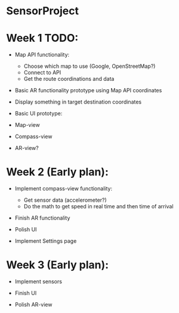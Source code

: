 # SensorProject

# Week 1 TODO:

- Map API functionality:
  - Choose which map to use (Google, OpenStreetMap?)
  - Connect to API
  - Get the route coordinations and data
  
 
 - Basic AR functionality prototype using Map API coordinates
  - Display something in target destination coordinates
  
  
  
 - Basic UI prototype:
  - Map-view
  - Compass-view
  - AR-view?
  
  
# Week 2 (Early plan):
  - Implement compass-view functionality:
    - Get sensor data (accelerometer?)
    - Do the math to get speed in real time and then time of arrival
  
  - Finish AR functionality
  
  - Polish UI
  
  - Implement Settings page
  
# Week 3 (Early plan):
  - Implement sensors
  
  - Finish UI
  
  - Polish AR-view
  
  
 
 
